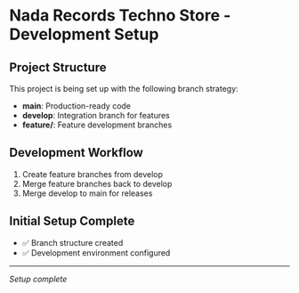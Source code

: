 # Nada Records Techno Store - Development Setup

## Project Structure
This project is being set up with the following branch strategy:

- **main**: Production-ready code
- **develop**: Integration branch for features
- **feature/**: Feature development branches

## Development Workflow
1. Create feature branches from develop
2. Merge feature branches back to develop
3. Merge develop to main for releases

## Initial Setup Complete
- ✅ Branch structure created
- ✅ Development environment configured

---
*Setup complete*
